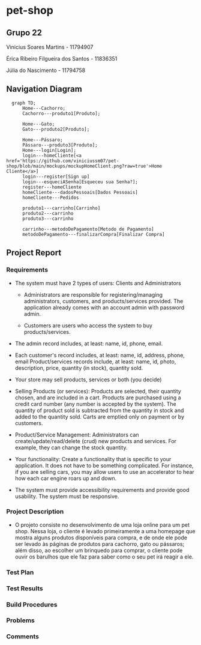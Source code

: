 # pet-shop

## Grupo 22

Vinicius Soares Martins - 11794907

Érica Ribeiro Filgueira dos Santos - 11836351

Júlia do Nascimento - 11794758

## Navigation Diagram

```mermaid
  graph TD;
      Home---Cachorro;
      Cachorro---produto1[Produto];
      
      Home---Gato;
      Gato---produto2[Produto];
      
      Home---Pássaro;
      Pássaro---produto3[Produto];
      Home---login[Login];
      login---homeCliente[<a href='https://github.com/viniciussm07/pet-shop/blob/main/mockups/mockupHomeClient.png?raw=true'>Home Cliente</a>]
      login---register[Sign up]
      login---esqueciASenha[Esqueceu sua Senha?];
      register---homeCliente
      homeCliente---dadosPessoais[Dados Pessoais]
      homeCliente---Pedidos
      
      produto1---carrinho[Carrinho]
      produto2---carrinho
      produto3---carrinho
      
      carrinho---metodoDePagamento[Metodo de Pagamento]
      metodoDePagamento---finalizarCompra[Finalizar Compra]
```

## Project Report

### Requirements

- The system must have 2 types of users: Clients and Administrators
    - Administrators are responsible for registering/managing administrators, customers, and products/services provided. The application already comes with an account admin with password admin.

    - Customers are users who access the system to buy products/services.
  
- The admin record includes, at least: name, id, phone, email.

- Each customer's record includes, at least: name, id, address, phone, email
Product/services records include, at least: name, id, photo, description, price, quantity (in stock), quantity sold.

- Your store may sell products, services or both (you decide)

- Selling Products (or services): Products are selected, their quantity chosen, and are included in a cart. Products are purchased using a credit card number (any number is accepted by the system). The quantity of product sold is subtracted from the quantity in stock and added to the quantity sold. Carts are emptied only on payment or by customers.

- Product/Service Management: Administrators can create/update/read/delete (crud) new products and services. For example, they can change the stock quantity.

- Your functionality: Create a functionality that is specific to your application. It does not have to be something complicated. For instance, if you are selling cars, you may allow users to use an accelerator to hear how each car engine roars up and down.

- The system must provide accessibility requirements and provide good usability. The system must be responsive.

### Project Description

- O projeto consiste no desenvolvimento de uma loja online para um pet shop.
Nessa loja, o cliente é levado primeiramente a uma homepage que mostra alguns produtos disponíveis para compra, e de onde ele pode ser levado às páginas de produtos para cachorro, gato ou pássaros; além disso, ao escolher um brinquedo para comprar, o cliente pode ouvir os barulhos que ele faz para saber como o seu pet irá reagir a ele.


### Test Plan

### Test Results

### Build Procedures

### Problems

### Comments
